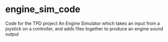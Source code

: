# engine_sim_code
Code for the TPD project
An Engine Simulator which takes an input from a joystick on a controller, and adds files together to produce an engine sound output

